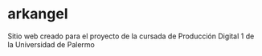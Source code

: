 # arkangel
Sitio web creado para el proyecto de la cursada de Producción Digital 1 de la Universidad de Palermo
